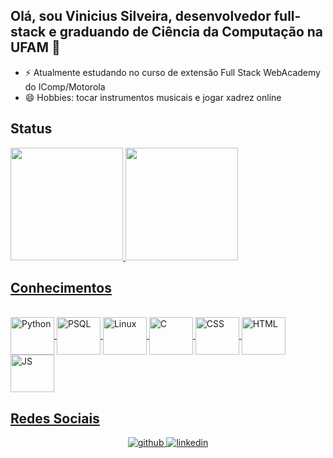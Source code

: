 ## Olá, sou Vinicius Silveira, desenvolvedor full-stack e graduando de Ciência da Computação na UFAM 👋
- ⚡ Atualmente estudando no curso de extensão Full Stack WebAcademy do IComp/Motorola
- 😄 Hobbies: tocar instrumentos musicais e jogar xadrez online
## Status
<div>
  <a href="https://github.com/Araponga14">
  <img height="180em" src="https://github-readme-stats.vercel.app/api?username=Araponga14&show_icons=true&theme=dark&include_all_commits=true&count_private_true" />
  <img height="180em" src="https://github-readme-stats.vercel.app/api/top-langs/?username=Araponga14&slayout=compact&langs_count=16&theme=dark" />
</div>

## Conhecimentos
<div style="display: inline_block"><br>
  <img align="center" alt="Python" height="60" width="70" src="https://cdn.jsdelivr.net/gh/devicons/devicon@latest/icons/python/python-original-wordmark.svg" />
  <img align="center" alt="PSQL" height="60" width="70" src="https://cdn.jsdelivr.net/gh/devicons/devicon@latest/icons/postgresql/postgresql-original-wordmark.svg" />
  <img align="center" alt="Linux" height="60" width="70" src="https://cdn.jsdelivr.net/gh/devicons/devicon@latest/icons/linux/linux-original.svg" />
  <img align="center" alt="C" height="60" width="70" src="https://cdn.jsdelivr.net/gh/devicons/devicon@latest/icons/c/c-original.svg" />
  <img align="center" alt="CSS" height="60" width="70" src="https://cdn.jsdelivr.net/gh/devicons/devicon@latest/icons/css3/css3-original.svg" />
  <img align="center" alt="HTML" height="60" width="70" src="https://cdn.jsdelivr.net/gh/devicons/devicon@latest/icons/html5/html5-original.svg" />
  <img align="center" alt="JS" height="60" width="70" src="https://cdn.jsdelivr.net/gh/devicons/devicon@latest/icons/javascript/javascript-original.svg" />
          
</div>

## Redes Sociais 
<div align="center">
<a href="https://github.com/araponga14" target="_blank">
<img src=https://img.shields.io/badge/github-%2324292e.svg?&style=for-the-badge&logo=github&logoColor=white alt=github style="margin-bottom: 5px;" />
</a>
<a href="www.linkedin.com/in/vinicius-silveira-8079392b6" target="_blank">
<img src=https://img.shields.io/badge/linkedin-%231E77B5.svg?&style=for-the-badge&logo=linkedin&logoColor=white alt=linkedin style="margin-bottom: 5px;" />
</a>

<!--
**eduardoluis14/eduardoluis14** is a ✨ _special_ ✨ repository because its `README.md` (this file) appears on your GitHub profile.

Here are some ideas to get you started:

- 🔭 I’m currently working on ...
- 🌱 I’m currently learning ...
- 👯 I’m looking to collaborate on ...
- 🤔 I’m looking for help with ...
- 💬 Ask me about ...
- 📫 How to reach me: ...
- 😄 Pronouns: ...
- ⚡ Fun fact: ...
-->
